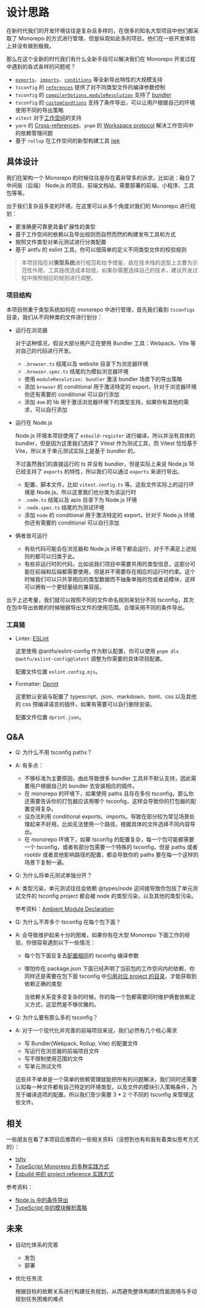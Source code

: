 # 设计思路

在新时代我们的开发环境往往是复杂且多样的，在很多的知名大型项目中他们都采取了 Monorepo 的方式进行管理，但是纵观如此多的项目，他们在一些开发体验上并没有做到极致。

那么在这个全新的时代我们有什么全新手段可以解决我们在 Monorepo 开发过程中遇到的各式各样的问题呢？

- [`exports`](https://nodejs.org/api/packages.html#exports)、[`imports`](https://nodejs.org/api/packages.html#imports)、[`conditions`](https://nodejs.org/api/packages.html#conditional-exports) 等全新导出特性的大规模支持
- `tsconfig` 的 [`references`](https://www.typescriptlang.org/docs/handbook/project-references.html) 提供了对不同类型文件的编译参数控制
- `tsconfig` 的 [`compilerOptions.moduleResolution`](https://www.typescriptlang.org/tsconfig/moduleResolution.html) 支持了 [bundler](https://devblogs.microsoft.com/typescript/announcing-typescript-5-0/#--moduleresolution-bundler)
- `tsconfig` 的 [`customCondtions`](https://www.typescriptlang.org/tsconfig/#customConditions) 支持了条件导出，可以让用户根据自己的环境使用不同的导出策略
- `vitest` 对于[工作空间](https://vitest.dev/guide/workspace)的支持
- `yarn` 的 [Cross-references](https://yarnpkg.com/features/workspaces#cross-references)、`pnpm` 的 [Workspace protocol](https://pnpm.io/workspaces#workspace-protocol-workspace) 解决工作空间中的依赖管理问题
- 基于 `rollup` 在工作空间的新型构建工具 [jiek](https://github.com/NWYLZW/jiek/blob/master/packages/jiek/README.md)

## 具体设计

我们在架构一个 Monorepo 的时候往往是存在着非常多的诉求，比如说：融合了中间层（后端） Node.js 的项目、前端文档站、需要部署的前端、小程序、工具包等等。

出于我们复杂且多变的环境，在这里可以从多个角度对我们的 Monorepo 进行规划：

- 更准确更可靠更具备扩展性的类型
- 基于工作空间的依赖以及导出规则而自然而然的构建发布工具和方式
- 按照文件类型对单元测试进行分类配置
- 基于 antfu 的 eslint 工具，你可以很简单的定义不同类型文件的校验规则

> 本项目指在对**类型系统**进行规范和给予借鉴，故在技术栈的选型上主要为示范性作用，工具链改造成本较低，如果你需要选择自己的技术，建议开发过程中按照相应的规则进行调整。

### 项目结构

本项目侧重于类型系统如何在 monorepo 中进行管理，首先我们看到 `tsconfigs` 目录，我们从不同种类的文件进行划分：

- 运行在浏览器

  对于这种情况，假设大部分用户正在使用 Bundler 工具：Webpack、Vite 等对自己的代码进行开发。

  - `.browser.ts` 结尾以及 website 目录下为浏览器环境
  - `.browser.spec.ts` 结尾的为模拟浏览器环境
  - 使用 `moduleResolution: bundler` 激活 bundler 场景下的导出策略
  - 添加 `browser` 的 conditional 用于激活特定的 export，针对于浏览器环境你还有需要的 conditional 可以自行添加
  - 添加 `dom` 的 lib 用于激活浏览器环境下的类型支持，如果你有其他的需求，可以自行添加

- 运行在 Node.js

  Node.js 环境本项目使用了 `esbuild-register` 进行编译，所以并没有具体的 bundler，但是因为这里我们选择了 Vitest 作为测试工具，而 Vitest 恰恰基于 Vite，所以关于单元测试实际上是基于 bundler 的。

  不过虽然我们的直接运行的 ts 并没有 bundler，但是实际上来说 Node.js 18 已经支持了 `exports` 的特性，所以我们可以通过 `exports` 来进行导出。

  - 配置、脚本文件，比如 `vitest.config.ts` 等。这些文件实际上的运行环境是 Node.js，所以这里我们也分类为该运行时
  - `.node.ts` 结尾以及 apis 目录下为 Node.js 环境
  - `.node.spec.ts` 结尾的为测试环境
  - 添加 `node` 的 conditional 用于激活特定的 export，针对于 Node.js 环境你还有需要的 conditional 可以自行添加

- 俩者皆可运行

  - 有些代码可能会在浏览器和 Node.js 环境下都会运行，对于不满足上述规则的都可以归类于此。
  - 有些非运行时的代码，比如说我们项目中需要共用的类型信息，这部分可能在前端和后端都需要使用，但是并不需要存在相应的运行时约束。这个时候我们可以只共享相应的类型数据而不抽象单独的包或者说模块，这样可以拥有一个更轻量级的兼容层。

出于上述考量，我们就可以按照不同的文件命名规则来划分不同 tsconfig，其次在包中导出依赖的时候根据导出文件的使用范围，合理采用不同的条件导出。

### 工具链

- Linter: [ESLint](https://eslint.org/)

  这里使用 @antfu/eslint-config 作为默认配置，你可以使用 `pnpm dlx @antfu/eslint-config@latest` 调整为你需要的具体项目配置。

  配置文件位置 `eslint.config.mjs`。

- Formatter: [Dprint](https://dprint.dev/)

  这里默认安装与配置了 typescript、json、markdown、toml、css 以及其他的 css 预编译语言的插件，如果有需要可以自行删除安装。

  配置文件位置 `dprint.json`。

## Q&A

- Q: 为什么不用 tsconfig paths？
- A: 有多点：
  - 不够标准为主要原因，由此导致很多 bundler 工具并不默认支持，因此需要用户根据自己的 bundler 去安装相应的插件。
  - 在 monorepo 的环境下，如果使用 paths 且存在多份 tsconfig，那么你还需要告诉你的打包器应该用哪个 tsconfig，这样会导致你的打包器的配置变得复杂。
  - 没办法利用 conditional exports、imports。导致在部分较为常见场景处理起来不好用，比如无法使用一个路径，根据具体的文件选择不同内容导出。
  - 在 monorepo 环境下，如果 tsconfig 的配置复杂，每一个包可能都需要一个 tsconfig，或者有部分包需要一个特殊的 tsconfig，但是 paths 或者 rootdir 或者其他影响路径的配置，都会导致你的 paths 要在每一个这样的场景下复制一遍。

- Q: 为什么将单元测试单独分开？
- A: 类型污染，单元测试往往会依赖 @types/node 这间接导致你包括了单元测试文件的 tsconfig project 都会被 node 的类型污染，以及其他的类型污染。

  参考资料：[Ambient Module Declaration](https://www.typescriptlang.org/docs/handbook/modules/reference.html#:~:text=Ambient%20modules.%20TypeScript%20supports%20a%20syntax%20in%20script)

- Q: 为什么不弄多个 tsconfig 在每个包下面？

- A: 会导致维护起来十分的困难，如果你有在大型 Monorepo 下面工作的经验，你很容易遇到以下一些情况：
  - 每个包下面反复去[配置相同](https://github.com/web-infra-dev/rspack/blob/0db8b9441a8bf9447ce11cc69292df773482cec8/packages/rspack-cli/tsconfig.json#L3-L9)的 tsconfig 编译参数
  - 哪怕你在 package.json 下面已经声明了当前包的工作空间内的依赖，你同样还是需要在包下面 tsconfig 中[引用对应 project 的目录](https://github.com/volarjs/volar.js/blob/bfa90aec50b975189f574b47affb619b9e1d679d/packages/language-server/tsconfig.json#L5-L8)，才能获取到依赖正确的类型

    当依赖关系变多变复杂的时候，你的每一个包都需要同时维护俩套依赖定义方式，这显然是不够优雅的。

- Q: 为什么要有那么多的 tsconfig？

- A: 对于一个现代化并完善的前端项目来说，我们必然有几个核心需求
  - 写 Bundler(Webpack, Rollup, Vite) 的配置文件
  - 写运行在浏览器的前端项目文件
  - 写不限制使用范围的文件
  - 写单元测试文件

  这些并不单单是一个简单的依赖管理就能把所有的问题解决，我们同时还需要认知每一种文件都有自己特定的环境类型，以及文件的模块引入策略条件，乃至于编译选项的配置。所以我们至少需要 3 * 2 个不同的 tsconfig 来管理这些文件。

## 相关

一些朋友在看了本项目后推荐的一些相关资料（没想到也有和我有着类似思考方式的）：

- [tshy](https://github.com/isaacs/tshy)
- [TypeScript Monorepo 的多种实践方式](https://github.com/colinhacks/live-typescript-monorepo)
- [Esbuild 中的 project reference 实践方式](https://github.com/evanw/esbuild/issues/1250#issuecomment-1463826174)

参考资料：

- [Node.js 中的条件导出](https://nodejs.org/api/packages.html#conditional-exports)
- [TypeScript 中的模块解析策略](https://www.typescriptlang.org/docs/handbook/modules/reference.html#the-moduleresolution-compiler-option)

## 未来

- 自动化体系的完善
  - 发包
  - 部署
- 优化任务流

  根据目标的依赖关系进行构建任务规划，从而避免整体构建的性能困境与手动规划任务困难的难点
